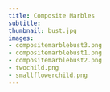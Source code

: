 ```yaml
---
title: Composite Marbles
subtitle:
thumbnail: bust.jpg
images:
- compositemarblebust3.png
- compositemarblebust1.png
- compositemarblebust2.png
- twochild.png
- smallflowerchild.png
---
```

